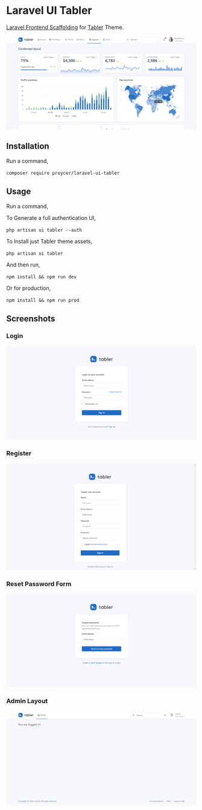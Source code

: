 # Laravel UI Tabler

[Laravel Frontend Scaffolding](https://laravel.com/docs/7.x/frontend) for [Tabler](https://preview-dev.tabler.io) Theme.

![Preview](https://raw.githubusercontent.com/Proycer/laravel-ui-tabler/main/screenshots/preview.png)

## Installation

Run a command,

`composer require proycer/laravel-ui-tabler`

## Usage

Run a command,

To Generate a full authentication UI,

`php artisan ui tabler --auth`

To Install just Tabler theme assets,

`php artisan ui tabler`

And then run,

`npm install && npm run dev`

Or for production,

`npm install && npm run prod`

## Screenshots

### Login

![Login](https://raw.githubusercontent.com/Proycer/laravel-ui-tabler/main/screenshots/login-page.png)

### Register

![Register](https://raw.githubusercontent.com/Proycer/laravel-ui-tabler/main/screenshots/register-page.png)

### Reset Password Form

![Reset Password Form](https://raw.githubusercontent.com/Proycer/laravel-ui-tabler/main/screenshots/reset.png)

### Admin Layout

![Reset Password](https://raw.githubusercontent.com/Proycer/laravel-ui-tabler/main/screenshots/layout.png)
